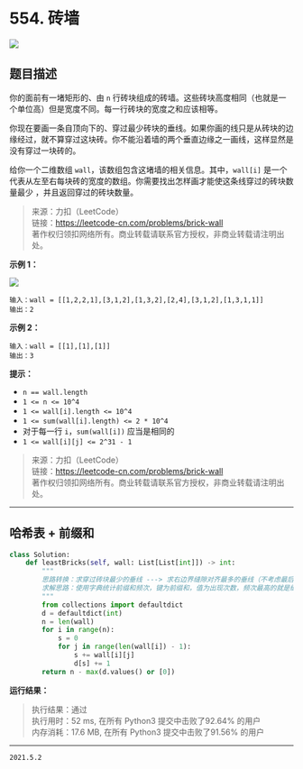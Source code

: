 # 554. 砖墙

![](https://cdn.jsdelivr.net/gh/jpch89/PicBed/img/202105020900%20%E5%8A%9B%E6%89%A3%20554.%20%E7%A0%96%E5%A2%99%2001.png)

## 题目描述

你的面前有一堵矩形的、由 `n` 行砖块组成的砖墙。这些砖块高度相同（也就是一个单位高）但是宽度不同。每一行砖块的宽度之和应该相等。

你现在要画一条自顶向下的、穿过最少砖块的垂线。如果你画的线只是从砖块的边缘经过，就不算穿过这块砖。你不能沿着墙的两个垂直边缘之一画线，这样显然是没有穿过一块砖的。

给你一个二维数组 `wall`，该数组包含这堵墙的相关信息。其中，`wall[i]` 是一个代表从左至右每块砖的宽度的数组。你需要找出怎样画才能使这条线穿过的砖块数量最少 ，并且返回穿过的砖块数量。

> 来源：力扣（LeetCode）  
> 链接：<https://leetcode-cn.com/problems/brick-wall>  
> 著作权归领扣网络所有。商业转载请联系官方授权，非商业转载请注明出处。

**示例 1：**

![](https://cdn.jsdelivr.net/gh/jpch89/PicBed/img/202105020900%20%E5%8A%9B%E6%89%A3%20554.%20%E7%A0%96%E5%A2%99%2000.png)

```text
输入：wall = [[1,2,2,1],[3,1,2],[1,3,2],[2,4],[3,1,2],[1,3,1,1]]
输出：2
```

**示例 2：**

```text
输入：wall = [[1],[1],[1]]
输出：3
```

**提示：**

- `n == wall.length`
- `1 <= n <= 10^4`
- `1 <= wall[i].length <= 10^4`
- `1 <= sum(wall[i].length) <= 2 * 10^4`
- 对于每一行 `i`，`sum(wall[i])` 应当是相同的
- `1 <= wall[i][j] <= 2^31 - 1`

> 来源：力扣（LeetCode）  
> 链接：<https://leetcode-cn.com/problems/brick-wall>  
> 著作权归领扣网络所有。商业转载请联系官方授权，非商业转载请注明出处。

---

## 哈希表 + 前缀和

```python
class Solution:
    def leastBricks(self, wall: List[List[int]]) -> int:
        """
        思路转换：求穿过砖块最少的垂线 ---> 求右边界缝隙对齐最多的垂线（不考虑最后一列）
        求解思路：使用字典统计前缀和频次，键为前缀和，值为出现次数，频次最高的就是缝隙对齐最多的
        """
        from collections import defaultdict
        d = defaultdict(int)
        n = len(wall)
        for i in range(n):
            s = 0
            for j in range(len(wall[i]) - 1):
                s += wall[i][j]
                d[s] += 1
        return n - max(d.values() or [0])

```

**运行结果：**

> 执行结果：通过  
> 执行用时：52 ms, 在所有 Python3 提交中击败了92.64% 的用户  
> 内存消耗：17.6 MB, 在所有 Python3 提交中击败了91.56% 的用户

---

`2021.5.2`
